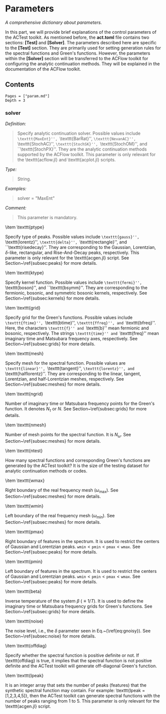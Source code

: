 # Parameters

*A comprehensive dictionary about parameters.*

In this part, we will provide brief explanations of the control parameters of the ACTest toolkit. As mentioned before, the **act.toml** file contains two sections: **[Test]** and **[Solver]**. The parameters described here are specific to the **[Test]** section. They are primarily used for setting generation rules for the spectral functions and Green's functions. However, the parameters within the **[Solver]** section will be transferred to the ACFlow toolkit for configuring the analytic continuation methods. They will be explained in the documentation of the ACFlow toolkit.

## Contents

```@contents
Pages = ["param.md"]
Depth = 3
```

### solver

*Definition:*

> Specify analytic continuation solver. Possible values include ``\texttt{MaxEnt}'', ``\texttt{BarRat}'', ``\texttt{NevanAC}'', ``\texttt{StochAC}'', ``\texttt{StochSK}'', ``\texttt{StochOM}'', and ``\texttt{StochPX}''. They are the analytic continuation methods supported by the ACFlow toolkit. This parameter is only relevant for the \texttt{acflow.jl} and \texttt{acplot.jl} scripts.

*Type:*

> String.

*Examples:*

> solver = "MaxEnt"

*Comment:*

> This parameter is mandatory.

\item \texttt{ptype}

Specify type of peaks. Possible values include ``\texttt{gauss}'', ``\texttt{lorentz}'', ``\texttt{delta}'', ``\texttt{rectangle}'', and ``\texttt{risedecay}''. They are corresponding to the Gaussian, Lorentzian, $\delta$-like, rectangular, and Rise-And-Decay peaks, respectively. This parameter is only relevant for the \texttt{acgen.jl} script. See Section~\ref{subsec:peaks} for more details.

\item \texttt{ktype}

Specify kernel function. Possible values include ``\texttt{fermi}'', ``\texttt{boson}'', and ``\texttt{bsymm}''. They are corresponding to the fermionic, bosonic, and symmetric bosonic kernels, respectively. See Section~\ref{subsec:kernels} for more details. 

\item \texttt{grid}

Specify grid for the Green's functions. Possible values include ``\texttt{ftime}'', ``\texttt{btime}'', ``\texttt{ffreq}'', and ``\texttt{bfreq}''. Here, the characters ``\texttt{f}'' and ``\texttt{b}'' mean fermionic and bosonic, respectively. The strings ``\texttt{time}'' and ``\texttt{freq}'' mean imaginary time and Matsubara frequency axes, respectively. See Section~\ref{subsec:grids} for more details. 

\item \texttt{mesh}

Specify mesh for the spectral function. Possible values are ``\texttt{linear}'', ``\texttt{tangent}'', ``\texttt{lorentz}'', and ``\texttt{halflorentz}''. They are corresponding to the linear, tangent, Lorentzian, and half-Lorentzian meshes, respectively. See Section~\ref{subsec:meshes} for more details.

\item \texttt{ngrid}

Number of imaginary time or Matsubara frequency points for the Green's function. It denotes $N_{\tau}$ or $N$. See Section~\ref{subsec:grids} for more details.

\item \texttt{nmesh}

Number of mesh points for the spectral function. It is $N_{\omega}$. See Section~\ref{subsec:meshes} for more details.

\item \texttt{ntest}

How many spectral functions and corresponding Green's functions are generated by the ACTest toolkit? It is the size of the testing dataset for analytic continuation methods or codes. 

\item \texttt{wmax}

Right boundary of the real frequency mesh ($\omega_{\text{max}}$). See Section~\ref{subsec:meshes} for more details.

\item \texttt{wmin}

Left boundary of the real frequency mesh ($\omega_{\text{min}}$). See Section~\ref{subsec:meshes} for more details.

\item \texttt{pmax}

Right boundary of features in the spectrum. It is used to restrict the centers of Gaussian and Lorentzian peaks. $\texttt{wmin} < \texttt{pmin} < \texttt{pmax} < \texttt{wmax}$. See Section~\ref{subsec:peaks} for more details. 

\item \texttt{pmin}

Left boundary of features in the spectrum. It is used to restrict the centers of Gaussian and Lorentzian peaks. $\texttt{wmin} < \texttt{pmin} < \texttt{pmax} < \texttt{wmax}$. See Section~\ref{subsec:peaks} for more details. 

\item \texttt{beta}

Inverse temperature of the system $\beta$ ($\equiv 1/T$). It is used to define the imaginary time or Matsubara frequency grids for Green's functions. See Section~\ref{subsec:grids} for more details.

\item \texttt{noise}

The noise level, i.e., the $\delta$ parameter seen in Eq.~(\ref{eq:gnoisy}). See Section~\ref{subsec:noise} for more details.

\item \texttt{offdiag}

Specify whether the spectral function is positive definite or not. If \texttt{offdiag} is true, it implies that the spectral function is not positive definite and the ACTest toolkit will generate off-diagonal Green's function.  

\item \texttt{lpeak}

It is an integer array that sets the number of peaks (features) that the synthetic spectral function may contain. For example: \texttt{lpeak = [1,2,3,4,5]}, then the ACTest toolkit can generate spectral functions with the number of peaks ranging from 1 to 5. This parameter is only relevant for the \texttt{acgen.jl} script.
